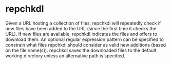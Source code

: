 # repchkdl
Given a URL hosting a collection of files, repchkdl will repeatedly check if new files have been added to the URL (since the first time it checks the URL). If new files are available, repchkdl indicates the files and offers to download them. An optional regular expression pattern can be specified to constrain what files repchkdl should consider as valid new additions (based on the file name(s)). repchkdl saves the downloaded files to the default working directory unless an alternative path is specified.
